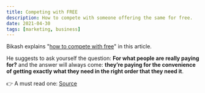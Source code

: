 ```yaml
---
title: Competing with FREE
description: How to compete with someone offering the same for free.
date: 2021-04-30
tags: [marketing, business]
---
```


Bikash explains "[how to compete with free](https://bikashkampo.com/how-to-compete-with-free/)" in this article.

He suggests to ask yourself the question: **For what people are really paying for?** and the answer will always come: **they’re paying for the convenience of getting exactly what they need in the right order that they need it**.

👉 A must read one: [Source](https://bikashkampo.com/how-to-compete-with-free/)
